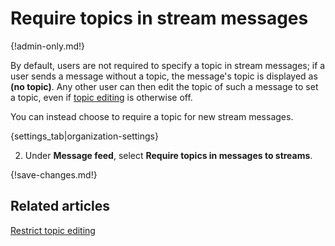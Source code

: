 # Require topics in stream messages

{!admin-only.md!}

By default, users are not required to specify a topic in stream messages; if a
user sends a message without a topic, the message's topic is displayed as
**(no topic)**. Any other user can then edit the topic of such a message to
set a topic, even if [topic editing](/help/restrict-topic-editing) is
otherwise off.

You can instead choose to require a topic for new stream messages.

{settings_tab|organization-settings}

2. Under **Message feed**, select **Require topics in messages to streams**.

{!save-changes.md!}

## Related articles

[Restrict topic editing](/help/restrict-topic-editing)



